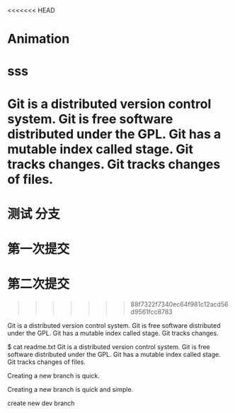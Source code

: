 <<<<<<< HEAD
# Animation
# sss

Git is a distributed version control system.
Git is free software distributed under the GPL.
Git has a mutable index called stage.
Git tracks changes.
Git tracks changes of files.
=======
# 测试 分支
# 第一次提交
# 第二次提交
>>>>>>> 88f7322f7340ec64f981c12acd56d9561fcc8783

Git is a distributed version control system.
Git is free software distributed under the GPL.
Git has a mutable index called stage.
Git tracks changes.

$ cat readme.txt 
Git is a distributed version control system.
Git is free software distributed under the GPL.
Git has a mutable index called stage.
Git tracks changes of files.

Creating a new branch is quick.

Creating a new branch is quick and simple.

create new dev branch

